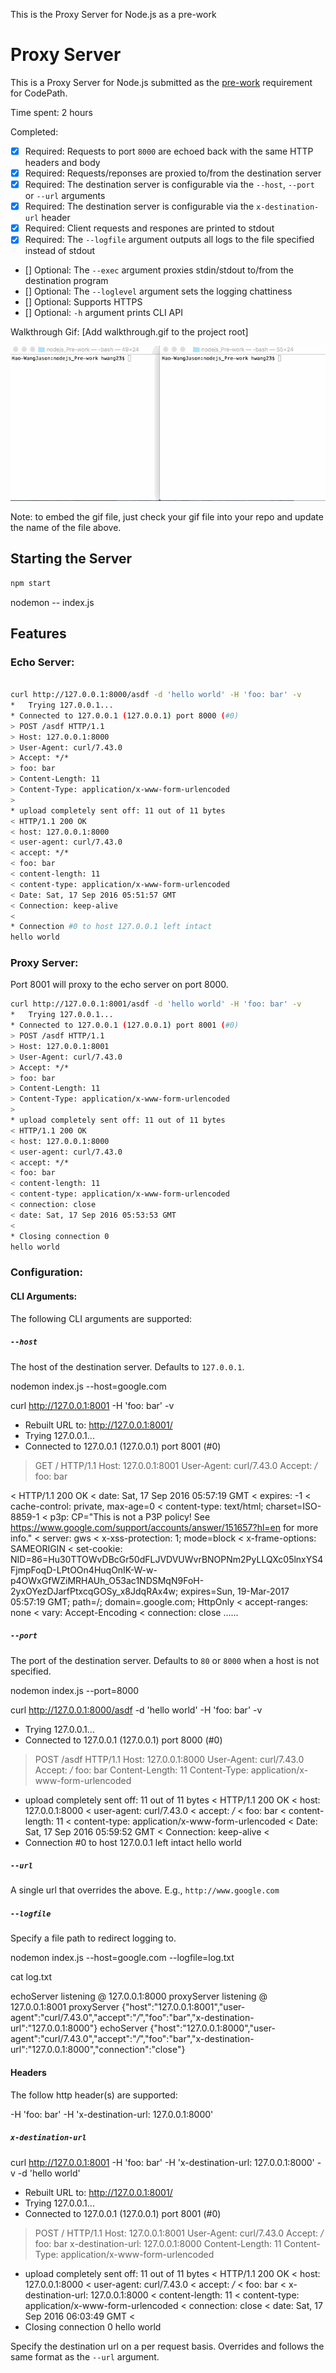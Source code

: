 This is the Proxy Server for Node.js as a pre-work
# Proxy Server

This is a Proxy Server for Node.js submitted as the [pre-work](http://courses.codepath.com/snippets/intro_to_nodejs/prework) requirement for CodePath.

Time spent: 2 hours

Completed:

* [x] Required: Requests to port `8000` are echoed back with the same HTTP headers and body
* [x] Required: Requests/reponses are proxied to/from the destination server
* [x] Required: The destination server is configurable via the `--host`, `--port`  or `--url` arguments
* [x] Required: The destination server is configurable via the `x-destination-url` header
* [x] Required: Client requests and respones are printed to stdout
* [x] Required: The `--logfile` argument outputs all logs to the file specified instead of stdout
* [] Optional: The `--exec` argument proxies stdin/stdout to/from the destination program
* [] Optional: The `--loglevel` argument sets the logging chattiness
* [] Optional: Supports HTTPS
* [] Optional: `-h` argument prints CLI API

Walkthrough Gif:
[Add walkthrough.gif to the project root]

![Video Walkthrough](walkthrough.gif)

Note: to embed the gif file, just check your gif file into your repo and update the name of the file above.

## Starting the Server

```bash
npm start
```
nodemon --  index.js

## Features

### Echo Server:

```bash

curl http://127.0.0.1:8000/asdf -d 'hello world' -H 'foo: bar' -v
*   Trying 127.0.0.1...
* Connected to 127.0.0.1 (127.0.0.1) port 8000 (#0)
> POST /asdf HTTP/1.1
> Host: 127.0.0.1:8000
> User-Agent: curl/7.43.0
> Accept: */*
> foo: bar
> Content-Length: 11
> Content-Type: application/x-www-form-urlencoded
> 
* upload completely sent off: 11 out of 11 bytes
< HTTP/1.1 200 OK
< host: 127.0.0.1:8000
< user-agent: curl/7.43.0
< accept: */*
< foo: bar
< content-length: 11
< content-type: application/x-www-form-urlencoded
< Date: Sat, 17 Sep 2016 05:51:57 GMT
< Connection: keep-alive
< 
* Connection #0 to host 127.0.0.1 left intact
hello world
```

### Proxy Server:

Port 8001 will proxy to the echo server on port 8000.

```bash
curl http://127.0.0.1:8001/asdf -d 'hello world' -H 'foo: bar' -v
*   Trying 127.0.0.1...
* Connected to 127.0.0.1 (127.0.0.1) port 8001 (#0)
> POST /asdf HTTP/1.1
> Host: 127.0.0.1:8001
> User-Agent: curl/7.43.0
> Accept: */*
> foo: bar
> Content-Length: 11
> Content-Type: application/x-www-form-urlencoded
> 
* upload completely sent off: 11 out of 11 bytes
< HTTP/1.1 200 OK
< host: 127.0.0.1:8000
< user-agent: curl/7.43.0
< accept: */*
< foo: bar
< content-length: 11
< content-type: application/x-www-form-urlencoded
< connection: close
< date: Sat, 17 Sep 2016 05:53:53 GMT
< 
* Closing connection 0
hello world
```

### Configuration:

#### CLI Arguments:

The following CLI arguments are supported:

##### `--host`

The host of the destination server. Defaults to `127.0.0.1`.

nodemon index.js --host=google.com

curl http://127.0.0.1:8001 -H 'foo: bar' -v
* Rebuilt URL to: http://127.0.0.1:8001/
*   Trying 127.0.0.1...
* Connected to 127.0.0.1 (127.0.0.1) port 8001 (#0)
> GET / HTTP/1.1
> Host: 127.0.0.1:8001
> User-Agent: curl/7.43.0
> Accept: */*
> foo: bar
> 
< HTTP/1.1 200 OK
< date: Sat, 17 Sep 2016 05:57:19 GMT
< expires: -1
< cache-control: private, max-age=0
< content-type: text/html; charset=ISO-8859-1
< p3p: CP="This is not a P3P policy! See https://www.google.com/support/accounts/answer/151657?hl=en for more info."
< server: gws
< x-xss-protection: 1; mode=block
< x-frame-options: SAMEORIGIN
< set-cookie: NID=86=Hu30TTOWvDBcGr50dFLJVDVUWvrBNOPNm2PyLLQXc05lnxYS4FjmpFoqD-LPtOOn4HuqOnIK-W-w-p4OWxGfWZiMRHAUh_O53ac1NDSMqN9FoH-2yxOYezDJarfPtxcqGOSy_x8JdqRAx4w; expires=Sun, 19-Mar-2017 05:57:19 GMT; path=/; domain=.google.com; HttpOnly
< accept-ranges: none
< vary: Accept-Encoding
< connection: close
......



##### `--port`

The port of the destination server. Defaults to `80` or `8000` when a host is not specified.

nodemon index.js --port=8000

curl http://127.0.0.1:8000/asdf -d 'hello world' -H 'foo: bar' -v
*   Trying 127.0.0.1...
* Connected to 127.0.0.1 (127.0.0.1) port 8000 (#0)
> POST /asdf HTTP/1.1
> Host: 127.0.0.1:8000
> User-Agent: curl/7.43.0
> Accept: */*
> foo: bar
> Content-Length: 11
> Content-Type: application/x-www-form-urlencoded
> 
* upload completely sent off: 11 out of 11 bytes
< HTTP/1.1 200 OK
< host: 127.0.0.1:8000
< user-agent: curl/7.43.0
< accept: */*
< foo: bar
< content-length: 11
< content-type: application/x-www-form-urlencoded
< Date: Sat, 17 Sep 2016 05:59:52 GMT
< Connection: keep-alive
< 
* Connection #0 to host 127.0.0.1 left intact
hello world 


##### `--url`

A single url that overrides the above. E.g., `http://www.google.com`

##### `--logfile`

Specify a file path to redirect logging to.

nodemon index.js --host=google.com --logfile=log.txt

cat log.txt

echoServer listening @ 127.0.0.1:8000
proxyServer listening @ 127.0.0.1:8001
proxyServer
{"host":"127.0.0.1:8001","user-agent":"curl/7.43.0","accept":"*/*","foo":"bar","x-destination-url":"127.0.0.1:8000"}
echoServer
{"host":"127.0.0.1:8000","user-agent":"curl/7.43.0","accept":"*/*","foo":"bar","x-destination-url":"127.0.0.1:8000","connection":"close"}

#### Headers

The follow http header(s) are supported:

-H 'foo: bar' 
-H 'x-destination-url: 127.0.0.1:8000' 

##### `x-destination-url`

curl http://127.0.0.1:8001 -H 'foo: bar'  -H 'x-destination-url: 127.0.0.1:8000'   -v -d 'hello world' 
* Rebuilt URL to: http://127.0.0.1:8001/
*   Trying 127.0.0.1...
* Connected to 127.0.0.1 (127.0.0.1) port 8001 (#0)
> POST / HTTP/1.1
> Host: 127.0.0.1:8001
> User-Agent: curl/7.43.0
> Accept: */*
> foo: bar
> x-destination-url: 127.0.0.1:8000
> Content-Length: 11
> Content-Type: application/x-www-form-urlencoded
> 
* upload completely sent off: 11 out of 11 bytes
< HTTP/1.1 200 OK
< host: 127.0.0.1:8000
< user-agent: curl/7.43.0
< accept: */*
< foo: bar
< x-destination-url: 127.0.0.1:8000
< content-length: 11
< content-type: application/x-www-form-urlencoded
< connection: close
< date: Sat, 17 Sep 2016 06:03:49 GMT
< 
* Closing connection 0
hello world

Specify the destination url on a per request basis. Overrides and follows the same format as the `--url` argument.
